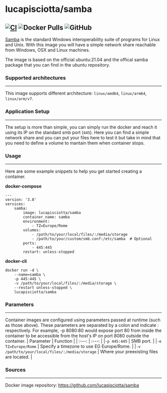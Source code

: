 # lucapisciotta/samba
[![CI](https://github.com/lucapisciotta/samba/actions/workflows/main.yml/badge.svg)](https://github.com/lucapisciotta/samba/actions/workflows/main.yml)
![Docker Pulls](https://img.shields.io/docker/pulls/lucapisciotta/samba)
![GitHub](https://img.shields.io/github/license/lucapisciotta/samba)
------------------------
[Samba](https://www.samba.org/) is the standard Windows interoperability suite of programs for Linux and Unix.
With this image you will have a simple network share reachable from Windows, OSX and Linux machines.


The image is based on the official ubuntu:21.04 and the offical samba package that you can find in the ubuntu repository.

### Supported architectures
------------------------
This image supports different architecture: `linux/amd64`, `linux/arm64`, `linux/arm/v7`.

### Application Setup
------------------------
The setup is more than simple, you can simply run the docker and reach it using its IP on the standard smb port (`445`).
Here you can find a simple network share and you can put your files here to test it but take in mind that you need to define a volume to mantain them when container stops.

### Usage
------------------------
Here are some example snippets to help you get started creating a container.

**docker-compose**
```
---
version: '3.8'
services:
    samba:
        image: lucapisciotta/samba
        container_name: samba
        environment:
            - TZ=Europe/Rome
        volumes:
            - /path/to/your/local/files/:/media/storage
            - /path/to/your/custom/smb.conf:/etc/samba  # Optional
        ports:
            - 445:445
        restart: unless-stopped
```
**docker-cli**
```
docker run -d \
    --name=samba \
    -p 445:445 \
    -v /path/to/your/local/files/:/media/storage \
    --restart unless-stopped \
    lucapisciotta/samba
```
### Parameters
------------------------
Container images are configured using parameters passed at runtime (such as those above). These parameters are separated by a colon and indicate <external>:<internal> respectively. For example, -p 8080:80 would expose port 80 from inside the container to be accessible from the host's IP on port 8080 outside the container.
| Parameter | Function |
| :---: | :---: |
|`-p 445:445` | SMB port. |
|`-e TZ=Europe/Rome` |	Specify a timezone to use EG Europe/Rome. |
|`-v /path/to/your/local/files/:/media/storage` | Where your preexisting files are located. |


### Sources
------------------------
Docker image repository: https://github.com/lucapisciotta/samba